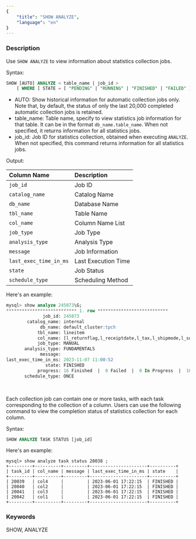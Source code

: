 ```yaml
---
{
    "title": "SHOW ANALYZE",
    "language": "en"
}
---
```


<!--
Licensed to the Apache Software Foundation (ASF) under one
or more contributor license agreements.  See the NOTICE file
distributed with this work for additional information
regarding copyright ownership.  The ASF licenses this file
to you under the Apache License, Version 2.0 (the
"License"); you may not use this file except in compliance
with the License.  You may obtain a copy of the License at

  http://www.apache.org/licenses/LICENSE-2.0

Unless required by applicable law or agreed to in writing,
software distributed under the License is distributed on an
"AS IS" BASIS, WITHOUT WARRANTIES OR CONDITIONS OF ANY
KIND, either express or implied.  See the License for the
specific language governing permissions and limitations
under the License.
-->




### Description

Use `SHOW ANALYZE` to view information about statistics collection jobs.

Syntax:

```SQL
SHOW [AUTO] ANALYZE < table_name | job_id >
    [ WHERE [ STATE = [ "PENDING" | "RUNNING" | "FINISHED" | "FAILED" ] ] ];
```

- AUTO: Show historical information for automatic collection jobs only. Note that, by default, the status of only the last 20,000 completed automatic collection jobs is retained.
- table_name: Table name, specify to view statistics job information for that table. It can be in the format `db_name.table_name`. When not specified, it returns information for all statistics jobs.
- job_id: Job ID for statistics collection, obtained when executing `ANALYZE`. When not specified, this command returns information for all statistics jobs.

Output:

| Column Name           | Description      |
| :--------------------- | :--------------- |
| `job_id`               | Job ID           |
| `catalog_name`         | Catalog Name     |
| `db_name`              | Database Name    |
| `tbl_name`             | Table Name       |
| `col_name`             | Column Name List |
| `job_type`             | Job Type         |
| `analysis_type`        | Analysis Type    |
| `message`              | Job Information  |
| `last_exec_time_in_ms` | Last Execution Time |
| `state`                | Job Status       |
| `schedule_type`        | Scheduling Method |

Here's an example:

```sql
mysql> show analyze 245073\G;
*************************** 1. row ***************************
              job_id: 245073
        catalog_name: internal
             db_name: default_cluster:tpch
            tbl_name: lineitem
            col_name: [l_returnflag,l_receiptdate,l_tax,l_shipmode,l_suppkey,l_shipdate,l_commitdate,l_partkey,l_orderkey,l_quantity,l_linestatus,l_comment,l_extendedprice,l_linenumber,l_discount,l_shipinstruct]
            job_type: MANUAL
       analysis_type: FUNDAMENTALS
             message: 
last_exec_time_in_ms: 2023-11-07 11:00:52
               state: FINISHED
            progress: 16 Finished  |  0 Failed  |  0 In Progress  |  16 Total
       schedule_type: ONCE
```

<br/>

Each collection job can contain one or more tasks, with each task corresponding to the collection of a column. Users can use the following command to view the completion status of statistics collection for each column.

Syntax:

```sql
SHOW ANALYZE TASK STATUS [job_id]
```

Here's an example:

```
mysql> show analyze task status 20038 ;
+---------+----------+---------+----------------------+----------+
| task_id | col_name | message | last_exec_time_in_ms | state    |
+---------+----------+---------+----------------------+----------+
| 20039   | col4     |         | 2023-06-01 17:22:15  | FINISHED |
| 20040   | col2     |         | 2023-06-01 17:22:15  | FINISHED |
| 20041   | col3     |         | 2023-06-01 17:22:15  | FINISHED |
| 20042   | col1     |         | 2023-06-01 17:22:15  | FINISHED |
+---------+----------+---------+----------------------+----------+
```

### Keywords

SHOW, ANALYZE
